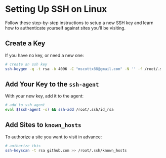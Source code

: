 # Setting Up SSH on Linux
Follow these step-by-step instructions to setup a new SSH key and learn how to authenticate yourself against sites you'll be visiting.

## Create a Key
If you have no key, or need a new one:

```sh
# create an ssh key
ssh-keygen -q -t rsa -b 4096 -C "mscottx88@gmail.com" -N '' -f /root/.ssh/id_rsa
```

## Add Your Key to the `ssh-agent`
With your new key, add it to the agent:

```sh
# add to ssh agent
eval $(ssh-agent -s) && ssh-add /root/.ssh/id_rsa
```

## Add Sites to `known_hosts`
To authorize a site you want to visit in advance:

```sh
# authorize this
ssh-keyscan -t rsa github.com >> /root/.ssh/known_hosts
```


